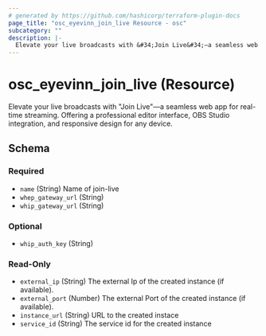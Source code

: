 ```yaml
---
# generated by https://github.com/hashicorp/terraform-plugin-docs
page_title: "osc_eyevinn_join_live Resource - osc"
subcategory: ""
description: |-
  Elevate your live broadcasts with &#34;Join Live&#34;—a seamless web app for real-time streaming. Offering a professional editor interface, OBS Studio integration, and responsive design for any device.
---
```


# osc_eyevinn_join_live (Resource)

Elevate your live broadcasts with &#34;Join Live&#34;—a seamless web app for real-time streaming. Offering a professional editor interface, OBS Studio integration, and responsive design for any device.



<!-- schema generated by tfplugindocs -->
## Schema

### Required

- `name` (String) Name of join-live
- `whep_gateway_url` (String)
- `whip_gateway_url` (String)

### Optional

- `whip_auth_key` (String)

### Read-Only

- `external_ip` (String) The external Ip of the created instance (if available).
- `external_port` (Number) The external Port of the created instance (if available).
- `instance_url` (String) URL to the created instace
- `service_id` (String) The service id for the created instance
